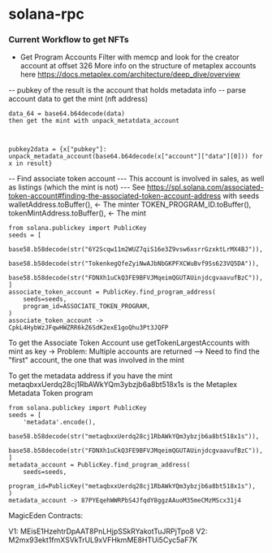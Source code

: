 # solana-rpc


### Current Workflow to get NFTs

- Get Program Accounts 
    Filter with memcp and look for the creator account at offset 326 
    More info on the structure of metaplex accounts here 
    https://docs.metaplex.com/architecture/deep_dive/overview

-- pubkey of the result is the account that holds metadata info
-- parse account data to get the mint (nft address)

    data_64 = base64.b64decode(data)
    then get the mint with unpack_metatdata_account



    pubkey2data = {x["pubkey"]: unpack_metadata_account(base64.b64decode(x["account"]["data"][0])) for x in result}

-- Find associate token account
--- This account is involved in sales, as well as listings (which the mint is not)
--- See https://spl.solana.com/associated-token-account#finding-the-associated-token-account-address
with seeds
    walletAddress.toBuffer(), <- The minter
    TOKEN_PROGRAM_ID.toBuffer(),
    tokenMintAddress.toBuffer(), <- The mint

    from solana.publickey import PublicKey
    seeds = [
        base58.b58decode(str("6Y2Scqw11m2WUZ7qiS16e3Z9vsw6xsrrGzxktLrMX4BJ")),
        base58.b58decode(str("TokenkegQfeZyiNwAJbNbGKPFXCWuBvf9Ss623VQ5DA")),
        base58.b58decode(str("FDNXh1uCkQ3FE9BFVJMqeimQGUTAUinjdcgvaavufBzC")),
    ]
    associate_token_account = PublicKey.find_program_address(
        seeds=seeds,
        program_id=ASSOCIATE_TOKEN_PROGRAM,
    )
    associate_token_account -> CpkL4HybWzJFqwHWZRR6kZ6SdK2exE1goQhu3Pt3JQFP


To get the Associate Token Account use getTokenLargestAccounts with mint as key
-> Problem: Multiple accounts are returned
--> Need to find the "first" account, the one that was involved in the mint




To get the metadata address if you have the mint
metaqbxxUerdq28cj1RbAWkYQm3ybzjb6a8bt518x1s is the Metaplex Metadata Token program

    from solana.publickey import PublicKey
    seeds = [
        'metadata'.encode(),
        base58.b58decode(str("metaqbxxUerdq28cj1RbAWkYQm3ybzjb6a8bt518x1s")),
        base58.b58decode(str("FDNXh1uCkQ3FE9BFVJMqeimQGUTAUinjdcgvaavufBzC")),
    ]
    metadata_account = PublicKey.find_program_address(
        seeds=seeds,
        program_id=PublicKey("metaqbxxUerdq28cj1RbAWkYQm3ybzjb6a8bt518x1s"),
    )
    metadata_account -> 87PYEqehWWRPbS4JfqdY8ggzAAuoM35meCMzMScx31j4





MagicEden Contracts: 

V1: MEisE1HzehtrDpAAT8PnLHjpSSkRYakotTuJRPjTpo8
V2: M2mx93ekt1fmXSVkTrUL9xVFHkmME8HTUi5Cyc5aF7K